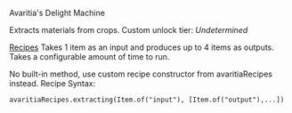 Avaritia's Delight Machine

Extracts materials from crops.
Custom unlock tier: *Undetermined*

<ins>Recipes</ins>
Takes 1 item as an input and produces up to 4 items as outputs.
Takes a configurable amount of time to run.

No built-in method, use custom recipe constructor from avaritiaRecipes instead.
Recipe Syntax:
```
avaritiaRecipes.extracting(Item.of("input"), [Item.of("output"),...])
```
